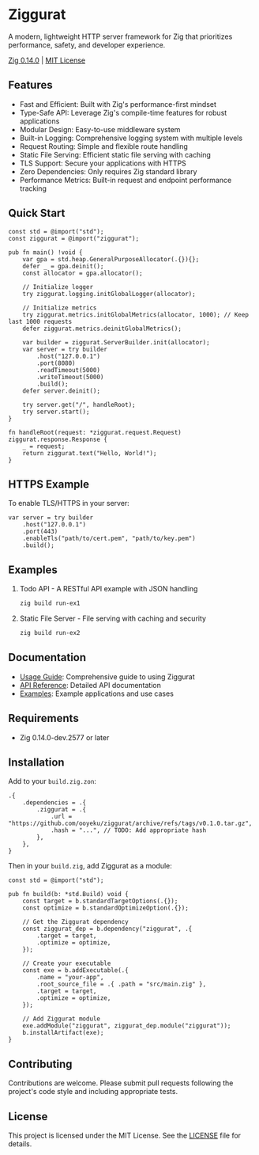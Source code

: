 # Ziggurat

A modern, lightweight HTTP server framework for Zig that prioritizes performance, safety, and developer experience.

[Zig 0.14.0](https://ziglang.org) | [MIT License](LICENSE)

## Features

- Fast and Efficient: Built with Zig's performance-first mindset
- Type-Safe API: Leverage Zig's compile-time features for robust applications
- Modular Design: Easy-to-use middleware system
- Built-in Logging: Comprehensive logging system with multiple levels
- Request Routing: Simple and flexible route handling
- Static File Serving: Efficient static file serving with caching
- TLS Support: Secure your applications with HTTPS
- Zero Dependencies: Only requires Zig standard library
- Performance Metrics: Built-in request and endpoint performance tracking

## Quick Start

```zig
const std = @import("std");
const ziggurat = @import("ziggurat");

pub fn main() !void {
    var gpa = std.heap.GeneralPurposeAllocator(.{}){};
    defer _ = gpa.deinit();
    const allocator = gpa.allocator();

    // Initialize logger
    try ziggurat.logging.initGlobalLogger(allocator);
    
    // Initialize metrics
    try ziggurat.metrics.initGlobalMetrics(allocator, 1000); // Keep last 1000 requests
    defer ziggurat.metrics.deinitGlobalMetrics();

    var builder = ziggurat.ServerBuilder.init(allocator);
    var server = try builder
        .host("127.0.0.1")
        .port(8080)
        .readTimeout(5000)
        .writeTimeout(5000)
        .build();
    defer server.deinit();

    try server.get("/", handleRoot);
    try server.start();
}

fn handleRoot(request: *ziggurat.request.Request) ziggurat.response.Response {
    _ = request;
    return ziggurat.text("Hello, World!");
}
```

## HTTPS Example

To enable TLS/HTTPS in your server:

```zig
var server = try builder
    .host("127.0.0.1")
    .port(443)
    .enableTls("path/to/cert.pem", "path/to/key.pem")
    .build();
```

## Examples

1. Todo API - A RESTful API example with JSON handling
   ```bash
   zig build run-ex1
   ```

2. Static File Server - File serving with caching and security
   ```bash
   zig build run-ex2
   ```

## Documentation

- [Usage Guide](docs/usage.md): Comprehensive guide to using Ziggurat
- [API Reference](docs/usage.md#api-reference): Detailed API documentation
- [Examples](examples/): Example applications and use cases

## Requirements

- Zig 0.14.0-dev.2577 or later

## Installation

Add to your `build.zig.zon`:

```zig
.{
    .dependencies = .{
        .ziggurat = .{
            .url = "https://github.com/ooyeku/ziggurat/archive/refs/tags/v0.1.0.tar.gz",
            .hash = "...", // TODO: Add appropriate hash
        },
    },
}
```

Then in your `build.zig`, add Ziggurat as a module:

```zig
const std = @import("std");

pub fn build(b: *std.Build) void {
    const target = b.standardTargetOptions(.{});
    const optimize = b.standardOptimizeOption(.{});

    // Get the Ziggurat dependency
    const ziggurat_dep = b.dependency("ziggurat", .{
        .target = target,
        .optimize = optimize,
    });

    // Create your executable
    const exe = b.addExecutable(.{
        .name = "your-app",
        .root_source_file = .{ .path = "src/main.zig" },
        .target = target,
        .optimize = optimize,
    });

    // Add Ziggurat module
    exe.addModule("ziggurat", ziggurat_dep.module("ziggurat"));
    b.installArtifact(exe);
}
```

## Contributing

Contributions are welcome. Please submit pull requests following the project's code style and including appropriate tests.

## License

This project is licensed under the MIT License. See the [LICENSE](LICENSE) file for details.

